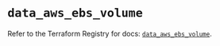 # `data_aws_ebs_volume`

Refer to the Terraform Registry for docs: [`data_aws_ebs_volume`](https://registry.terraform.io/providers/hashicorp/aws/6.4.0/docs/data-sources/ebs_volume).
